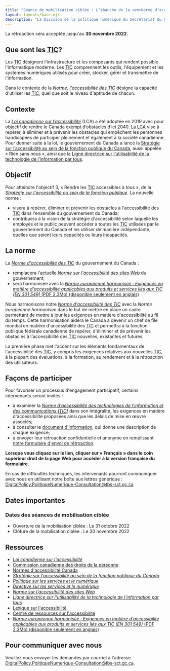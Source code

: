 ```yaml
---
title: "Séance de mobilisation ciblée : L’ébauche de la <em>Norme d’accessibilité des technologies de l’information et des communications (<abbr>TIC</abbr>)</em>"
layout: layouts/base.njk
description: "La Division de la politique numérique du Secrétariat du Conseil du Trésor souhaite obtenir des renseignements ciblés sur la première phase de la <a href='./standard'><em>Norme d’accessibilité des technologies de l’information et des communications (<abbr title='technologies de l’information et des communications'>TIC</abbr>)</em></a>. Ce site Web est l’endroit où vous pouvez fournir une rétroaction pour aider à rendre les <abbr title='technologies de l’information et des communications'>TIC</abbr> du gouvernement du Canada utilisables par tous."
---
```

La rétroaction sera acceptée jusqu'au **30 novembre 2022**.

## Que sont les <abbr title="technologies de l’information et des communications">TIC</abbr>?

Les <abbr title="technologies de l’information et des communications">TIC</abbr> désignent l'infrastructure et les composants qui rendent possible l'informatique moderne. Les <abbr title="technologies de l’information et des communications">TIC</abbr> comprennent les outils, l'équipement et les systèmes numériques utilisés pour créer, stocker, gérer et transmettre de l'information.

Dans le contexte de la <a href="./standard"><em>Norme, l'accessibilité des <abbr title="technologies de l’information et des communications">TIC</abbr></em></a> désigne la capacité d'utiliser les <abbr title="technologies de l’information et des communications">TIC</abbr>, quel que soit le niveau d'aptitude de chacun.

## Contexte

La [_Loi canadienne sur l’accessibilité_](https://laws-lois.justice.gc.ca/fra/lois/a-0.6/index.html) (<abbr>LCA</abbr>) a été adoptée en 2019 avec pour objectif de rendre le Canada exempt d’obstacles d’ici 2040. La <abbr title="Loi canadienne sur l’accessibilité">LCA</abbr> vise à repérer, à éliminer et à prévenir les obstacles qui empêchent les personnes handicapées de participer pleinement et également à la société canadienne. Pour donner suite à la loi, le gouvernement du Canada a lancé la [Stratégie sur l’accessibilité au sein de la fonction publique du Canada](https://www.canada.ca/fr/gouvernement/fonctionpublique/mieux-etre-inclusion-diversite-fonction-publique/diversite-equite-matiere-emploi/accessibilite-fonction-publique/strategie-accessibilite-fonction-publique-tdm.html), aussi appelée «&nbsp;Rien sans nous&nbsp;», ainsi que la [Ligne directrice sur l’utilisabilité de la technologie de l’information par tous](https://www.tbs-sct.canada.ca/pol/doc-fra.aspx?id=32620).

## Objectif

Pour atteindre l'objectif 3, «&nbsp;Rendre les <abbr title="technologies de l’information et des communications">TIC</abbr> accessibles à tous&nbsp;», de la [_Stratégie sur l'accessibilité au sein de la fonction publique_](https://www.canada.ca/fr/gouvernement/fonctionpublique/mieux-etre-inclusion-diversite-fonction-publique/diversite-equite-matiere-emploi/accessibilite-fonction-publique/strategie-accessibilite-fonction-publique-tdm.html). La nouvelle norme :

- visera à repérer, éliminer et prévenir les obstacles à l'accessibilité des <abbr title="technologies de l’information et des communications">TIC</abbr> dans l'ensemble du gouvernement du Canada;
- contribuera à la vision de la stratégie d'accessibilité selon laquelle les employés et le public peuvent accéder à toutes les <abbr title="technologies de l’information et des communications">TIC</abbr> utilisées par le gouvernement du Canada et les utiliser de manière indépendante, quelles que soient leurs capacités ou leurs incapacités.

## La norme

La [_Norme d'accessibilité des <abbr title="technologies de l’information et des communications">TIC</abbr>_](./standard) du gouvernement du Canada :

- remplacera l'actuelle [_Norme sur l'accessibilité des sites Web_](https://www.tbs-sct.canada.ca/pol/doc-fra.aspx?id=23601) du gouvernement;
- sera harmonisée avec la <a href="https://www.etsi.org/deliver/etsi_en/301500_301599/301549/03.02.01_60/en_301549v030201p.pdf" hreflang="en" download="download"><em>Norme européenne harmonisée : Exigences en matière d'accessibilité applicables aux produits et services liés aux <abbr>TIC</abbr> (EN 301 549)</em> (PDF 2.3Mo) (disponible seulement en anglais)</a>

Nous harmonisons notre [_Norme d'accessibilité des <abbr title="technologies de l’information et des communications">TIC</abbr>_](./standard) avec la _Norme européenne harmonisée_ dans le but de mettre en place un cadre permettant de mettre à jour les exigences en matière d'accessibilité au fil du temps. Cette harmonisation aidera le Canada à devenir un chef de file mondial en matière d'accessibilité des <abbr title="technologies de l’information et des communications">TIC</abbr> et permettra à la fonction publique fédérale canadienne de repérer, d'éliminer et de prévenir les obstacles à l'accessibilité des <abbr title="technologies de l’information et des communications">TIC</abbr> nouvelles, existantes et futures.

La première phase met l'accent sur les éléments fondamentaux de l'accessibilité des <abbr title="technologies de l’information et des communications">TIC</abbr>, y compris les exigences relatives aux nouvelles <abbr title="technologies de l’information et des communications">TIC</abbr>, à la plupart des évaluations, à la formation, au rendement et à la rétroaction des utilisateurs.

## Façons de participer

Pour favoriser un processus d'engagement participatif, certains intervenants seront invités&nbsp;:

- à examiner la [_Norme d'accessibilité des technologies de l'information et des communications (<abbr title="technologies de l’information et des communications">TIC</abbr>)_](./standard) dans son intégralité, les exigences en matière d'accessibilité proposées ainsi que les délais de mise en œuvre associés;
- à consulter le [document d'information](./backgrounder), qui donne une description de chaque exigence;
- à envoyer leur rétroaction confidentielle et anonyme en remplissant [notre formulaire d'envoi de rétroaction](https://forms.office.com/Pages/ResponsePage.aspx?id=EN-XY5VFR0CcTwMxEoIVK5_R18YD5b5JpOR8T_7y9oxUOUlVWVY5TVlBUDlJU0VPRlNLV0ZINlhDSCQlQCN0PWcu).

**Lorsque vous cliquez sur le lien, cliquer sur « Français » dans le coin supérieur droit de la page Web pour accéder à la version française du formulaire.**

En cas de difficultés techniques, les intervenants pourront communiquer avec nous en utilisant notre boîte aux lettres générique : [DigitalPolicy.PolitiqueNumerique-Consultation@tbs-sct.gc.ca](mailto:DigitalPolicy.PolitiqueNumerique-Consultation@tbs-sct.gc.ca)

## Dates importantes

### Dates des séances de mobilisation ciblée

- Ouverture de la mobilisation ciblée : Le <time datetime="2022-10-31">31 octobre 2022</time>
- Clôture de la mobilisation ciblée : Le <time datetime="2022-11-30">30 novembre 2022</time>

## Ressources

- [_Loi canadienne sur l'accessibilité_](https://laws-lois.justice.gc.ca/fra/lois/A-0.6/)
- [Commission canadienne des droits de la personne](https://www.accessibilitychrc.ca/fr/nous-pouvons-vous-aider)
- [Normes d'accessibilité Canada](https://accessibilite.canada.ca/)
- [_Stratégie sur l'accessibilité au sein de la fonction publique du Canada_](https://www.canada.ca/fr/gouvernement/fonctionpublique/mieux-etre-inclusion-diversite-fonction-publique/diversite-equite-matiere-emploi/accessibilite-fonction-publique/strategie-accessibilite-fonction-publique-tdm.html)
- [_Politique sur les services et le numérique_](https://www.tbs-sct.gc.ca/pol/doc-fra.aspx?id=32603)
- [_Directive sur les services et le numérique_](https://www.tbs-sct.canada.ca/pol/doc-fra.aspx?id=32601)
- [_Norme sur l'accessibilité des sites Web_](https://www.tbs-sct.canada.ca/pol/doc-fra.aspx?id=23601)
- [_Ligne directrice sur l'utilisabilité de la technologie de l'information par tous_](https://www.tbs-sct.canada.ca/pol/doc-fra.aspx?id=32620)
- [Lexique sur l'accessibilité](https://www.btb.termiumplus.gc.ca/publications/accessibilite-accessibility-fra.html)
- [Centre de ressources sur l'accessibilité](https://www.canada.ca/fr/emploi-developpement-social/programmes/invalidite/cra.html)
- <a href="https://www.etsi.org/deliver/etsi_en/301500_301599/301549/03.02.01_60/en_301549v030201p.pdf" hreflang="en" download="download"><em>Norme européenne harmonisée : Exigences en matière d'accessibilité applicables aux produits et services liés aux <abbr>TIC</abbr> (EN 301 549)</em> (PDF 2.3Mo) (disponible seulement en anglais)</a>

## Pour communiquer avec nous

Veuillez nous envoyer les demandes par courriel à l'adresse [DigitalPolicy.PolitiqueNumerique-Consultation@tbs-sct.gc.ca](mailto:DigitalPolicy.PolitiqueNumerique-Consultation@tbs-sct.gc.ca).
